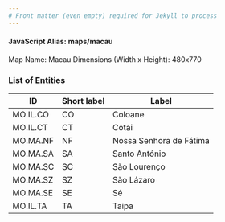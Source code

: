 ```yaml
---
# Front matter (even empty) required for Jekyll to process
---
```


#### JavaScript Alias: maps/macau

Map Name: Macau
Dimensions (Width x Height): 480x770





### List of Entities

ID | Short label | Label
---|---|---|
MO.IL.CO|CO|Coloane
MO.IL.CT|CT|Cotai
MO.MA.NF|NF|Nossa Senhora de Fátima
MO.MA.SA|SA|Santo António
MO.MA.SC|SC|São Lourenço
MO.MA.SZ|SZ|São Lázaro
MO.MA.SE|SE|Sé
MO.IL.TA|TA|Taipa

